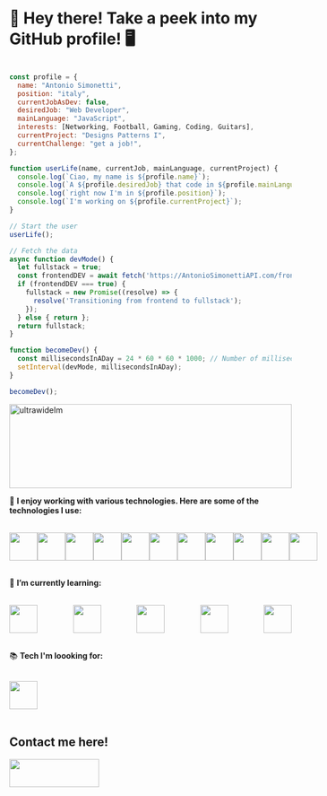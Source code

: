 <h1>👋 Hey there! Take a peek into my GitHub profile! 🖥️</h1>


```javascript

const profile = {
  name: "Antonio Simonetti",
  position: "italy",
  currentJobAsDev: false,
  desiredJob: "Web Developer",
  mainLanguage: "JavaScript",
  interests: [Networking, Football, Gaming, Coding, Guitars],
  currentProject: "Designs Patterns I",
  currentChallenge: "get a job!",
};

function userLife(name, currentJob, mainLanguage, currentProject) {
  console.log(`Ciao, my name is ${profile.name}`);
  console.log(`A ${profile.desiredJob} that code in ${profile.mainLanguage}`);
  console.log(`right now I'm in ${profile.position}`);
  console.log(`I'm working on ${profile.currentProject}`);
}

// Start the user
userLife();

// Fetch the data
async function devMode() {
  let fullstack = true;
  const frontendDEV = await fetch('https://AntonioSimonettiAPI.com/frontendDEV/Status');
  if (frontendDEV === true) {
    fullstack = new Promise((resolve) => {
      resolve('Transitioning from frontend to fullstack');
    });
  } else { return };
  return fullstack;
}

function becomeDev() {
  const millisecondsInADay = 24 * 60 * 60 * 1000; // Number of milliseconds in a day
  setInterval(devMode, millisecondsInADay);
}

becomeDev();
```

<img src="https://e1.pxfuel.com/desktop-wallpaper/682/201/desktop-wallpaper-dual-monitor-dual-monitor-3840x1080.jpg" alt="ultrawideIm" style="width: 100%; height: 150px">

🚀 **I enjoy working with various technologies. Here are some of the technologies I use:**

<br>
<div style="display: flex; justify-content: space-between;">
<img src="https://upload.wikimedia.org/wikipedia/commons/6/6a/JavaScript-logo.png" width="50" height="50">
<img src="https://upload.wikimedia.org/wikipedia/commons/6/61/HTML5_logo_and_wordmark.svg" width="50" height="50">
<img src="https://upload.wikimedia.org/wikipedia/commons/d/d5/CSS3_logo_and_wordmark.svg" width="50" height="50">
<img src="https://upload.wikimedia.org/wikipedia/commons/a/a7/React-icon.svg" width="50" height="50">
<img src="https://upload.wikimedia.org/wikipedia/commons/7/7d/Microsoft_.NET_logo.svg" width="50" height="50">
<img src="https://avatars.githubusercontent.com/u/25822731?s=200&v=4" width=50 height="50">
<img src="https://upload.wikimedia.org/wikipedia/commons/e/e3/ESLint_logo.svg" width="50" height="50">
<img src="https://git-scm.com/images/logos/logomark-black@2x.png" width="50" height="50">
<img src="https://raw.githubusercontent.com/webpack/media/master/logo/icon.png" width="50" height="50">
<img src="https://raw.githubusercontent.com/reduxjs/redux/master/logo/logo.png" width="50" height="50">
<img src="https://reactrouter.com/twitterimage.jpg" width="50" height="50"> 
</div>
<br>

🌱 **I’m currently learning:**

<br>
<div style="display: flex; justify-content: space-between;">
<img src="https://firebase.google.com/static/images/brand-guidelines/logo-knockout.png" width=50 height="50">
<img src="https://cdn.auth0.com/blog/testing-react-with-jest/logo.png" width="50" height="50">
<img src= "https://testing-library.com/img/octopus-128x128.png" width="50" height="50">
<img src= "https://upload.wikimedia.org/wikipedia/commons/8/87/Sql_data_base_with_logo.png" width="50" height="50">
<img src="https://upload.wikimedia.org/wikipedia/commons/4/4c/Typescript_logo_2020.svg" width="50" height="50">
</div>
<br>

📚 **Tech I'm loooking for:**

<br>
<div style="display: flex; justify-content: space-between;">
<img src="https://upload.wikimedia.org/wikipedia/commons/3/3f/Three.js_Icon.svg" width=50 height="50">
</div>
<br>


## Contact me here!
<a href="https://www.linkedin.com/in/antonio-simonetti-it/">
<img src="https://upload.wikimedia.org/wikipedia/commons/0/01/LinkedIn_Logo.svg" width="160" height="50">
</a>

